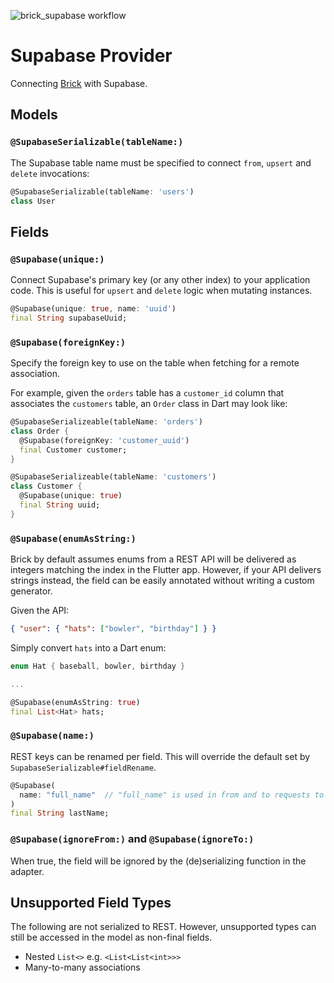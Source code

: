 ![brick_supabase workflow](https://github.com/GetDutchie/brick/actions/workflows/brick_supabase.yaml/badge.svg)

# Supabase Provider

Connecting [Brick](https://github.com/GetDutchie/brick) with Supabase.

## Models

### `@SupabaseSerializable(tableName:)`

The Supabase table name must be specified to connect `from`, `upsert` and `delete` invocations:

```dart
@SupabaseSerializable(tableName: 'users')
class User
```

## Fields

### `@Supabase(unique:)`

Connect Supabase's primary key (or any other index) to your application code. This is useful for `upsert` and `delete` logic when mutating instances.

```dart
@Supabase(unique: true, name: 'uuid')
final String supabaseUuid;
```

### `@Supabase(foreignKey:)`

Specify the foreign key to use on the table when fetching for a remote association.

For example, given the `orders` table has a `customer_id` column that associates
the `customers` table, an `Order` class in Dart may look like:

```dart
@SupabaseSerializeable(tableName: 'orders')
class Order {
  @Supabase(foreignKey: 'customer_uuid')
  final Customer customer;
}

@SupabaseSerializeable(tableName: 'customers')
class Customer {
  @Supabase(unique: true)
  final String uuid;
}
```

### `@Supabase(enumAsString:)`

Brick by default assumes enums from a REST API will be delivered as integers matching the index in the Flutter app. However, if your API delivers strings instead, the field can be easily annotated without writing a custom generator.

Given the API:

```json
{ "user": { "hats": ["bowler", "birthday"] } }
```

Simply convert `hats` into a Dart enum:

```dart
enum Hat { baseball, bowler, birthday }

...

@Supabase(enumAsString: true)
final List<Hat> hats;
```

### `@Supabase(name:)`

REST keys can be renamed per field. This will override the default set by `SupabaseSerializable#fieldRename`.

```dart
@Supabase(
  name: "full_name"  // "full_name" is used in from and to requests to REST instead of "last_name"
)
final String lastName;
```

### `@Supabase(ignoreFrom:)` and `@Supabase(ignoreTo:)`

When true, the field will be ignored by the (de)serializing function in the adapter.

## Unsupported Field Types

The following are not serialized to REST. However, unsupported types can still be accessed in the model as non-final fields.

- Nested `List<>` e.g. `<List<List<int>>>`
- Many-to-many associations
